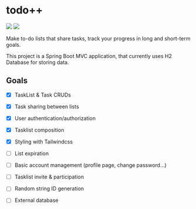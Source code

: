 # todo++

![](https://img.shields.io/badge/Spring-6DB33F?style=for-the-badge&logo=spring&logoColor=white) ![](https://img.shields.io/badge/Tailwind_CSS-38B2AC?style=for-the-badge&logo=tailwind-css&logoColor=white)

Make to-do lists that share tasks, track your progress in long and short-term goals.

This project is a Spring Boot MVC application, that currently uses H2 Database for storing data.

## Goals

- [X] TaskList & Task CRUDs
- [X] Task sharing between lists
- [X] User authentication/authorization
- [X] Tasklist composition
- [X] Styling with Tailwindcss
- [ ] List expiration
- [ ] Basic account management (profile page, change password...)
- [ ] Tasklist invite & participation

- [ ] Random string ID generation
- [ ] External database